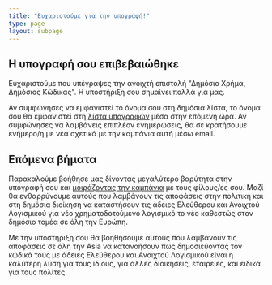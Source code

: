 ```yaml
---
title: "Ευχαριστούμε για την υπογραφή!"
type: page
layout: subpage
---
```


## Η υπογραφή σου επιβεβαιώθηκε

Ευχαριστούμε που υπέγραψες την ανοιχτή επιστολή "Δημόσιο Χρήμα, Δημόσιος Κώδικας". Η υποστήριξη σου σημαίνει πολλά για μας.

Αν συμφώνησες να εμφανιστεί το όνομα σου στη δημόσια λίστα, το όνομα σου θα εμφανιστεί στη [λίστα υπογραφών](../all-signatures) μέσα στην επόμενη ώρα. Αν συμφώνησες να λαμβάνεις επιπλέον ενημερώσεις, θα σε κρατήσουμε ενήμερο/η με νέα σχετικά με την καμπάνια αυτή μέσω email.

## Επόμενα βήματα

Παρακαλούμε βοήθησε μας δίνοντας μεγαλύτερο βαρύτητα στην υπογραφή σου και [μοιράζοντας την καμπάνια](../../#spread) με τους φίλους/ες σου. Μαζί θα ενθαρρύνουμε αυτούς που λαμβάνουν τις αποφάσεις στην πολιτική και στη δημόσια διοίκηση να καταστήσουν τις άδειες Ελεύθερου και Ανοιχτού Λογισμικού για νέο χρηματοδοτούμενο λογισμικό το νέο καθεστώς στον δημόσιο τομέα σε όλη την Ευρώπη.

Με την υποστήριξη σου θα βοηθήσουμε αυτούς που λαμβάνουν τις αποφάσεις σε όλη την Asia να κατανοήσουν πως δημοσιεύοντας τον κώδικά τους με άδειες Ελεύθερου και Ανοιχτού Λογισμικού είναι η καλύτερη λύση για τους ίδιους, για άλλες διοικήσεις, εταιρείες, και ειδικά για τους πολίτες.
